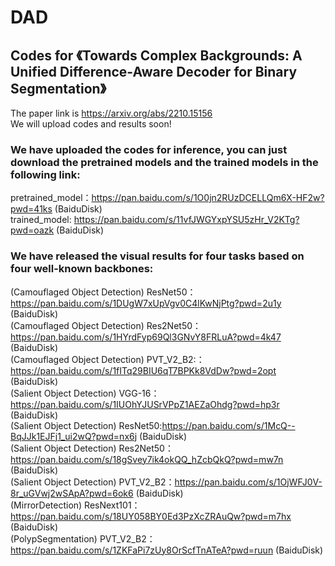 # DAD
## Codes for 《Towards Complex Backgrounds: A Unified Difference-Aware Decoder for Binary Segmentation》
The paper link is https://arxiv.org/abs/2210.15156  
We will upload codes and results soon!   
### We have uploaded the codes for inference, you can just download the pretrained models and the trained models in the following link:   
pretrained_model：https://pan.baidu.com/s/1O0jn2RUzDCELLQm6X-HF2w?pwd=41ks (BaiduDisk)   
trained_model: https://pan.baidu.com/s/11vfJWGYxpYSU5zHr_V2KTg?pwd=oazk (BaiduDisk) 
### We have released the visual results for four tasks based on four well-known backbones:   
(Camouflaged Object Detection) ResNet50：https://pan.baidu.com/s/1DUgW7xUpVgv0C4lKwNjPtg?pwd=2u1y (BaiduDisk)   
(Camouflaged Object Detection) Res2Net50：https://pan.baidu.com/s/1HYrdFyp69Ql3GNvY8FRLuA?pwd=4k47 (BaiduDisk)      
(Camouflaged Object Detection) PVT_V2_B2:：https://pan.baidu.com/s/1fITq29BIU6qT7BPKk8VdDw?pwd=2opt (BaiduDisk)   
(Salient Object Detection) VGG-16：https://pan.baidu.com/s/1IUOhYJUSrVPpZ1AEZaOhdg?pwd=hp3r (BaiduDisk)  
(Salient Object Detection) ResNet50:https://pan.baidu.com/s/1McQ--BqJJk1EJFj1_ui2wQ?pwd=nx6j (BaiduDisk)   
(Salient Object Detection) Res2Net50：https://pan.baidu.com/s/18gSvey7ik4okQQ_hZcbQkQ?pwd=mw7n (BaiduDisk)      
(Salient Object Detection) PVT_V2_B2：https://pan.baidu.com/s/1OjWFJ0V-8r_uGVwj2wSApA?pwd=6ok6 (BaiduDisk)   
(MirrorDetection) ResNext101：https://pan.baidu.com/s/18UY058BY0Ed3PzXcZRAuQw?pwd=m7hx  (BaiduDisk)   
(PolypSegmentation) PVT_V2_B2：https://pan.baidu.com/s/1ZKFaPi7zUy8OrScfTnATeA?pwd=ruun  (BaiduDisk)   
